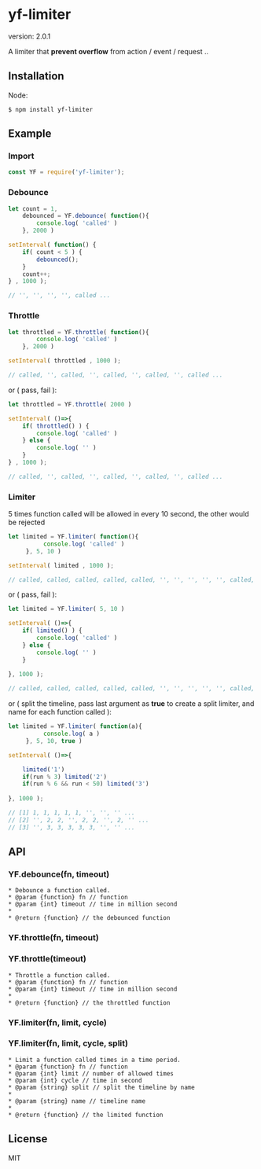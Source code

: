 # yf-limiter

  version: 2.0.1

  A limiter that **prevent overflow** from action / event / request ..



## Installation

  Node:

    $ npm install yf-limiter



## Example

### Import

```js
const YF = require('yf-limiter');
```


### Debounce
```js
let count = 1,
    debounced = YF.debounce( function(){
        console.log( 'called' )
    }, 2000 )

setInterval( function() {
    if( count < 5 ) {
        debounced();
    }
    count++;
} , 1000 );

// '', '', '', '', called ...
```


### Throttle
```js
let throttled = YF.throttle( function(){
        console.log( 'called' )
    }, 2000 )

setInterval( throttled , 1000 );

// called, '', called, '', called, '', called, '', called ...
```

or ( pass, fail ):

```js
let throttled = YF.throttle( 2000 )

setInterval( ()=>{
    if( throttled() ) {
        console.log( 'called' )
    } else {
        console.log( '' )
    }
} , 1000 );

// called, '', called, '', called, '', called, '', called ...
```


### Limiter
5 times function called will be allowed in every 10 second, the other would be rejected
```js
let limited = YF.limiter( function(){
          console.log( 'called' )
     }, 5, 10 )

setInterval( limited , 1000 );

// called, called, called, called, called, '', '', '', '', '', called, called ...
```

or ( pass, fail ):

```js
let limited = YF.limiter( 5, 10 )

setInterval( ()=>{
    if( limited() ) {
        console.log( 'called' )
    } else {
        console.log( '' )
    }
    
}, 1000 );

// called, called, called, called, called, '', '', '', '', '', called, called ...
```

or ( split the timeline, pass last argument as **true** to create a split limiter, and name for each function called ):

```js
let limited = YF.limiter( function(a){
          console.log( a )
     }, 5, 10, true )

setInterval( ()=>{

    limited('1')
    if(run % 3) limited('2')
    if(run % 6 && run < 50) limited('3')
    
}, 1000 );

// [1] 1, 1, 1, 1, 1, '', '', '' ...
// [2] '', 2, 2, '', 2, 2, '', 2, '' ...
// [3] '', 3, 3, 3, 3, 3, '', '' ...
```



## API

### YF.debounce(fn, timeout)
```
* Debounce a function called.
* @param {function} fn // function
* @param {int} timeout // time in million second
* 
* @return {function} // the debounced function
```

### YF.throttle(fn, timeout)
### YF.throttle(timeout)
```
* Throttle a function called.
* @param {function} fn // function
* @param {int} timeout // time in million second
* 
* @return {function} // the throttled function
```

### YF.limiter(fn, limit, cycle)
### YF.limiter(fn, limit, cycle, split)
```
* Limit a function called times in a time period.
* @param {function} fn // function
* @param {int} limit // number of allowed times
* @param {int} cycle // time in second
* @param {string} split // split the timeline by name
* 
* @param {string} name // timeline name
* 
* @return {function} // the limited function
```



## License

  MIT
